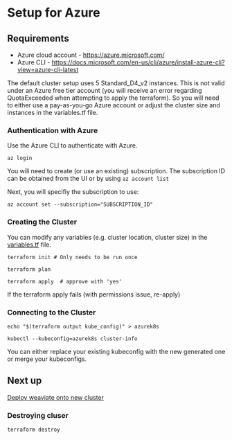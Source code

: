 # Setup for Azure

## Requirements

- Azure cloud account - https://azure.microsoft.com/
- Azure CLI - https://docs.microsoft.com/en-us/cli/azure/install-azure-cli?view=azure-cli-latest

The default cluster setup uses 5 Standard_D4_v2 instances. This is not valid under an Azure free tier account (you will receive an error regarding QuotaExceeded when attempting to apply the terraform). So you will need to either use a pay-as-you-go Azure account or adjust the cluster size and instances in the variables.tf file.

### Authentication with Azure

Use the Azure CLI to authenticate with Azure.

```
az login
```

You will need to create (or use an existing) subscription. The subscription ID can be obtained from the UI or by using `az account list`

Next, you will specifiy the subscription to use:

```
az account set --subscription="SUBSCRIPTION_ID"
```

### Creating the Cluster

You can modify any variables (e.g. cluster location, cluster size) in the [variables.tf](./variables.tf) file.

```
terraform init # Only needs to be run once
```

```
terraform plan
```

```
terraform apply  # approve with 'yes'
``` 

If the terraform apply fails (with permissions issue, re-apply)

### Connecting to the Cluster

```
echo "$(terraform output kube_config)" > azurek8s
```

```
kubectl --kubeconfig=azurek8s cluster-info
```

You can either replace your existing kubeconfig with the new generated one or merge your kubeconfigs.

## Next up

[Deploy weaviate onto new cluster](../../README.md)

### Destroying cluser

```
terraform destroy
```
